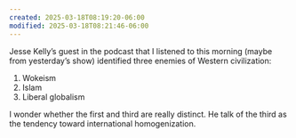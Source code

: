 ```yaml
---
created: 2025-03-18T08:19:20-06:00
modified: 2025-03-18T08:21:46-06:00
---
```


Jesse Kelly’s guest in the podcast that I listened to this morning (maybe from yesterday’s show) identified three enemies of Western civilization:

1. Wokeism
2. Islam
3. Liberal globalism

I wonder whether the first and third are really distinct. He talk of the third as the tendency toward international homogenization.
